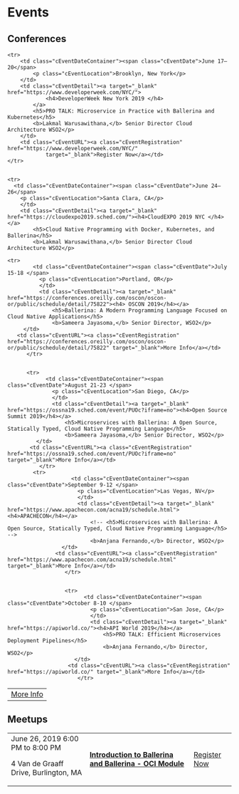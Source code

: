 <script src="/js/events.js"></script>
<link rel="stylesheet" href="/css/events-page.css">
</link>

# Events

<!-- <table class="cEventTable cWorkshopList">
<tr>
    <td class="cEventDateContainer"><span class="cEventDate">February 26, 2019</span>7:00 pm
    <p class="cEventLocation">War Memorial Opera House, San Francisco</p>
</td>
    <td class="cEventDetail"><a target="_blank" href="/learn/events/sensorium-2019"><h4>SENSORIUM</h4></a>
   The Arts Community is as iconic in San Francisco as the Technology Community. Ballerina.io is proud to be the presenting sponsor of Sensorium 2019 because it brings these communities together. 
  </p>
    </td>
    <td class="cEventURL"><a class="cEventRegistration" href="/learn/events/sensorium-2019">More Info</a></td>
</tr>
</table> -->

<!-- 
## Workshops

<table class="cEventTable cWorkshopList">
<tr>
    <td class="cEventDateContainer"><span class="cEventDate">April 17, 2019</span>6:30 pm to 8:30 pm (EDT)
    <p class="cEventLocation">Pivotal, 636 6th Avenue, 6th Floor, New York, NY 1001</p>
</td>
    <td class="cEventDetail"><a target="_blank" href="http://www.javasig.com/"><h4>Java SIG NY</h4></a>
    <p>Ballerina Workshop</p>
    <p>
    <b>Nuwan Bandara,</b> Director - Solutions Architecture, WSO2</p>
     <b>Sameera Jayasoma,</b> Director - Platform Architecture</p>
  </p>
    </td>
    <td class="cEventURL"><a class="cEventRegistration" href="http://www.javasig.com/">Register Now</a></td>
</tr>

</table> -->


<!-- ## Webinars

<table class="cEventTable cWebinarList">

<tr>
    <td class="cEventDateContainer"><span class="cEventDate">March 27, 2019</span>10:30 PM - 11:30 PM IST</td>
    <td class="cEventDetail"><a target="_blank" href="/learn/events/webinars/ballerina-cloud-native-programming-language/"><h4>Ballerina - Cloud Native Programming Language</h4></a>
    <p>
    <b>Anjana Fernando</b> Director - Engineering, WSO2 </p>
    <p>
   </td>
    <td class="cEventURL"><a class="cEventRegistration" href="/learn/events/webinars/ballerina-cloud-native-programming-language/">Register Now</a></td>
</tr>

</table> -->

<!-- ## Meetups -->

<!-- <table class="cEventTable cMeetupsList">
 <tr>
    <td class="cEventDateContainer"><span class="cEventDate">January 21, 2019 </span>6:30 PM to 8:30 PM
            <p class="cEventLocation">1061 Budapest, Paulay Ede u. 12. Budapest</p>
        </td>
        <td class="cEventDetail"><a target="_blank" href="https://www.meetup.com/Microservices-Budapest-Meetup/events/257128863/"><h4> Microservices Meetup</h4></a>
      </td>
        <td class="cEventURL"><a class="cEventRegistration" href="https://www.meetup.com/Microservices-Budapest-Meetup/events/257128863/" target="_blank">Register Now</a></td>
</tr>

</table>  -->

<!-- ## No upcoming events -->

## Conferences


<table class="cEventTable cConferencesList">
    <!-- <tr>
      <td class="cEventDetail c2col" colspan="2">
        <img class="cEventLogo" src="https://con.ballerina.io/wp-content/themes/ballerinacon/images/bcon-logo.png"/>
      </td>
       <td class="cEventURL c2col" colspan="2"><a class="cEventRegistration" href="https://con.ballerina.io/?utm_source=ballerina.io%2Flearn%2Fevents%2F&utm_medium=link&utm_campaign=ballerina_con_2018" target="_blank">Register Now</a>
      </td> 
    </tr>  
<tr>
      <td class="cEventDetail c2col" colspan="2">
        <img class="cEventLogo" src="https://con.ballerina.io/wp-content/themes/ballerinacon/images/bcon-logo.png"/>
      </td>
           <td class="cEventURL c2col" colspan="2"><a class="cEventRegistration" href="https://con.ballerina.io/?utm_source=bio&utm_medium=banner&utm_campaign=bio_top_banner" target="_blank">Register Now</a>
        </td>
    </tr> 
 <tr>
        <td class="cEventURL c2col" colspan="2"><a class="cEventRegistration" href="https://con.ballerina.io/?utm_source=bio&utm_medium=banner&utm_campaign=bio_top_banner" target="_blank">Register Now</a></td>
    </tr>  -->
    



    <tr>
        <td class="cEventDateContainer"><span class="cEventDate">June 17–20</span>
            <p class="cEventLocation">Brooklyn, New York</p>
        </td>
        <td class="cEventDetail"><a target="_blank" href="https://www.developerweek.com/NYC/">
                <h4>DeveloperWeek New York 2019 </h4>
            </a>
            <h5>PRO TALK: Microservice in Practice with Ballerina and Kubernetes</h5>
            <b>Lakmal Warusawithana,</b> Senior Director Cloud Architecture WSO2</p>
        </td>
        <td class="cEventURL"><a class="cEventRegistration" href="https://www.developerweek.com/NYC/"
                target="_blank">Register Now</a></td>
    </tr>


    <tr>
      <td class="cEventDateContainer"><span class="cEventDate">June 24–26</span>
        <p class="cEventLocation">Santa Clara, CA</p>
        </td>
        <td class="cEventDetail"><a target="_blank" href="https://cloudexpo2019.sched.com/"><h4>CloudEXPO 2019 NYC </h4></a>
            <h5>Cloud Native Programming with Docker, Kubernetes, and Ballerina</h5>
            <b>Lakmal Warusawithana,</b> Senior Director Cloud Architecture WSO2</p>
   </td>
 <td class="cEventURL"><a class="cEventRegistration" href="https://cloudexpo2019.sched.com/" target="_blank">More Info</a></td> 
    </tr> 


    <tr>
            <td class="cEventDateContainer"><span class="cEventDate">July 15-18 </span>
              <p class="cEventLocation">Portland, OR</p>
              </td>
              <td class="cEventDetail"><a target="_blank" href="https://conferences.oreilly.com/oscon/oscon-or/public/schedule/detail/75822"><h4> OSCON 2019</h4></a>
                  <h5>Ballerina: A Modern Programming Language Focused on Cloud Native Applications</h5>
                  <b>Sameera Jayasoma,</b> Senior Director, WSO2</p>
         </td>
       <td class="cEventURL"><a class="cEventRegistration" href="https://conferences.oreilly.com/oscon/oscon-or/public/schedule/detail/75822" target="_blank">More Info</a></td> 
          </tr> 


          <tr>
                <td class="cEventDateContainer"><span class="cEventDate">August 21-23 </span>
                  <p class="cEventLocation">San Diego, CA</p>
                  </td>
                  <td class="cEventDetail"><a target="_blank" href="https://ossna19.sched.com/event/PUOc?iframe=no"><h4>Open Source Summit 2019</h4></a>
                      <h5>Microservices with Ballerina: A Open Source, Statically Typed, Cloud Native Programming Language</h5>
                      <b>Sameera Jayasoma,</b> Senior Director, WSO2</p>
             </td>
           <td class="cEventURL"><a class="cEventRegistration" href="https://ossna19.sched.com/event/PUOc?iframe=no" target="_blank">More Info</a></td> 
              </tr> 
            <tr>
                        <td class="cEventDateContainer"><span class="cEventDate">September 9-12 </span>
                          <p class="cEventLocation">Las Vegas, NV</p>
                          </td>
                          <td class="cEventDetail"><a target="_blank" href="https://www.apachecon.com/acna19/schedule.html"><h4>APACHECON</h4></a>
                              <!-- <h5>Microservices with Ballerina: A Open Source, Statically Typed, Cloud Native Programming Language</h5> -->
                              <b>Anjana Fernando,</b> Director, WSO2</p>
                     </td>
                   <td class="cEventURL"><a class="cEventRegistration" href="https://www.apachecon.com/acna19/schedule.html" target="_blank">More Info</a></td> 
                      </tr> 


                      <tr>
                            <td class="cEventDateContainer"><span class="cEventDate">October 8-10 </span>
                              <p class="cEventLocation">San Jose, CA</p>
                              </td>
                              <td class="cEventDetail"><a target="_blank" href="https://apiworld.co/"><h4>API World 2019</h4></a>
                                  <h5>PRO TALK: Efficient Microservices Deployment Pipelines</h5>
                                  <b>Anjana Fernando,</b> Director, WSO2</p>
                         </td>
                       <td class="cEventURL"><a class="cEventRegistration" href="https://apiworld.co/" target="_blank">More Info</a></td> 
                          </tr> 
    

</table>

## Meetups

<table class="cEventTable cMeetupsList">
 <tr>
    <td class="cEventDateContainer"><span class="cEventDate">June 26, 2019 </span>6:00 PM to 8:00 PM
            <p class="cEventLocation">4 Van de Graaff Drive, Burlington, MA</p>
        </td>
        <td class="cEventDetail"><a target="_blank" href="https://www.meetup.com/Burlington-Ballerina-Meetup-Group/events/261672776/"><h4>Introduction to Ballerina and Ballerina - OCI Module</h4></a>
      </td>
        <td class="cEventURL"><a class="cEventRegistration" href="https://www.meetup.com/Burlington-Ballerina-Meetup-Group/events/261672776/" target="_blank">Register Now</a></td>
</tr>

</table> 
